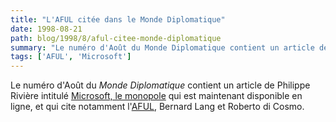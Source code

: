 ```yaml
---
title: "L'AFUL citée dans le Monde Diplomatique"
date: 1998-08-21
path: blog/1998/8/aful-citee-monde-diplomatique
summary: "Le numéro d'Août du Monde Diplomatique contient un article de Philippe Rivière intitulé Microsoft, le monopole qui est maintenant disponible en ligne, et qui cite notamment l'AFUL, Bernard Lang et Roberto di Cosmo."
tags: ['AFUL', 'Microsoft']
---
```


<P>
Le numéro d'Août du <EM>Monde Diplomatique</EM>
contient un article de Philippe Rivière intitulé <A HREF="http://www.monde-diplomatique.fr/1998/08/RIVIERE/10789.html">Microsoft, le monopole</A> qui est maintenant disponible en ligne,
et qui cite notamment l'<A HREF="http://www.aful.org/">AFUL</A>,
Bernard Lang et Roberto di Cosmo.
</P>


